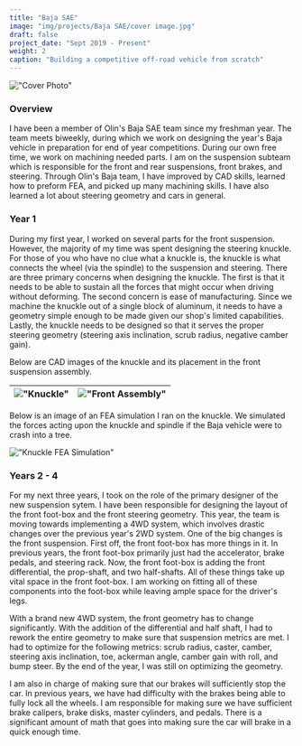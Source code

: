 ```yaml
---
title: "Baja SAE"
image: "img/projects/Baja SAE/cover image.jpg"
draft: false
project_date: "Sept 2019 - Present"
weight: 2
caption: "Building a competitive off-road vehicle from scratch"
---
```


!["Cover Photo"](/img/projects/Baja%20SAE/main.png)

### Overview

I have been a member of Olin's Baja SAE team since my freshman year. The team meets biweekly, during which we work on designing the year's Baja vehicle in preparation for end of year competitions. During our own free time, we work on machining needed parts.
I am on the suspension subteam which is responsible for the front and rear suspensions, front brakes, and steering.
Through Olin's Baja team, I have improved by CAD skills, learned how to preform FEA, and picked up many machining skills. I have also learned a lot about steering geometry and cars in general.

### Year 1

During my first year, I worked on several parts for the front suspension. However, the majority of my time was spent designing the steering knuckle. For those of you who have no clue what a knuckle is, the knuckle is what connects the wheel (via the spindle) to the suspension and steering. 
There are three primary concerns when designing the knuckle. The first is that it needs to be able to sustain all the forces that might occur when driving without deforming. The second concern is ease of manufacturing.  Since we machine the knuckle out of a single block of aluminum, it needs to have a geometry simple enough to be made given our shop's limited capabilities. Lastly, the knuckle needs to be designed so that it serves the proper steering geometry (steering axis inclination, scrub radius, negative camber gain).

Below are CAD images of the knuckle and its placement in the front suspension assembly.

|!["Knuckle"](/img/projects/Baja%20SAE/knuckle%20part.PNG)|!["Front Assembly"](/img/projects/Baja%20SAE/knuckle%20assm.PNG)|
|:-:|:-:|

Below is an image of an FEA simulation I ran on the knuckle. We simulated the forces acting upon the knuckle and spindle if the Baja vehicle were to crash into a tree.

!["Knuckle FEA Simulation"](/img/projects/Baja%20SAE/knuckle%20fea.jpg)

### Years 2 - 4

For my next three years, I took on the role of the primary designer of the new suspension sytem. I have been  responsible for designing the layout of the front foot-box and the front steering geometry.
This year, the team is moving towards implementing a 4WD system, which involves drastic changes over the previous year's 2WD system. One of the big changes is the front suspension. First off, the front foot-box has more things in it. In previous years, the front foot-box primarily just had the accelerator, brake pedals, and steering rack. Now, the front foot-box is adding the front differential, the prop-shaft, and two half-shafts. All of these things take up vital space in the front foot-box. I am working on fitting all of these components into the foot-box while leaving ample space for the driver's legs.

With a brand new 4WD system, the front geometry has to change significantly. With the addition of the differential and half shaft, I had to rework the entire geometry to make sure that suspension metrics are met. I had to optimize for the following metrics: scrub radius, caster, camber, steering axis inclination, toe, ackerman angle, camber gain with roll, and bump steer. By the end of the year, I was still on optimizing the geometry.

I am also in charge of making sure that our brakes will sufficiently stop the car. In previous years, we have had difficulty with the brakes being able to fully lock all the wheels. I am responsible for making sure we have sufficient brake calipers, brake disks, master cylinders, and pedals. There is a significant amount of math that goes into making sure the car will brake in a quick enough time. 




